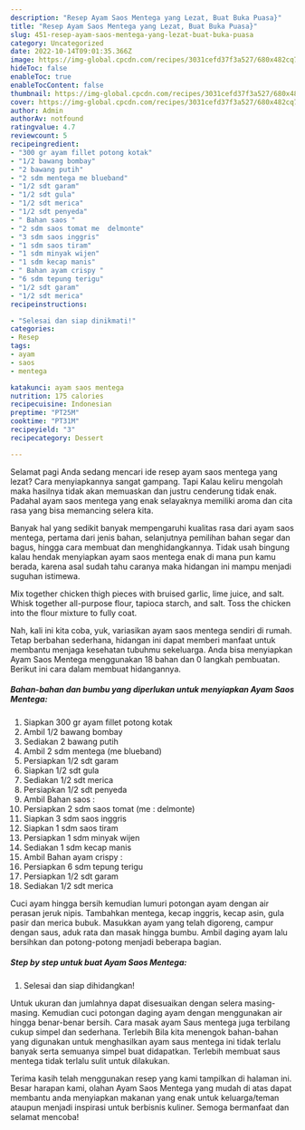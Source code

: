 ```yaml
---
description: "Resep Ayam Saos Mentega yang Lezat, Buat Buka Puasa}"
title: "Resep Ayam Saos Mentega yang Lezat, Buat Buka Puasa}"
slug: 451-resep-ayam-saos-mentega-yang-lezat-buat-buka-puasa
category: Uncategorized
date: 2022-10-14T09:01:35.366Z
image: https://img-global.cpcdn.com/recipes/3031cefd37f3a527/680x482cq70/ayam-saos-mentega-foto-resep-utama.jpg
hideToc: false
enableToc: true
enableTocContent: false
thumbnail: https://img-global.cpcdn.com/recipes/3031cefd37f3a527/680x482cq70/ayam-saos-mentega-foto-resep-utama.jpg
cover: https://img-global.cpcdn.com/recipes/3031cefd37f3a527/680x482cq70/ayam-saos-mentega-foto-resep-utama.jpg
author: Admin
authorAv: notfound
ratingvalue: 4.7
reviewcount: 5
recipeingredient:
- "300 gr ayam fillet potong kotak"
- "1/2 bawang bombay"
- "2 bawang putih"
- "2 sdm mentega me blueband"
- "1/2 sdt garam"
- "1/2 sdt gula"
- "1/2 sdt merica"
- "1/2 sdt penyeda"
- " Bahan saos "
- "2 sdm saos tomat me  delmonte"
- "3 sdm saos inggris"
- "1 sdm saos tiram"
- "1 sdm minyak wijen"
- "1 sdm kecap manis"
- " Bahan ayam crispy "
- "6 sdm tepung terigu"
- "1/2 sdt garam"
- "1/2 sdt merica"
recipeinstructions:

- "Selesai dan siap dinikmati!"
categories:
- Resep
tags:
- ayam
- saos
- mentega

katakunci: ayam saos mentega 
nutrition: 175 calories
recipecuisine: Indonesian
preptime: "PT25M"
cooktime: "PT31M"
recipeyield: "3"
recipecategory: Dessert

---
```



Selamat pagi Anda sedang mencari ide resep ayam saos mentega yang lezat? Cara menyiapkannya sangat gampang. Tapi Kalau keliru mengolah maka hasilnya tidak akan memuaskan dan justru cenderung tidak enak. Padahal ayam saos mentega yang enak selayaknya memiliki aroma dan cita rasa yang bisa memancing selera kita.


Banyak hal yang sedikit banyak mempengaruhi kualitas rasa dari ayam saos mentega, pertama dari jenis bahan, selanjutnya pemilihan bahan segar dan bagus, hingga cara membuat dan menghidangkannya. Tidak usah bingung kalau hendak menyiapkan ayam saos mentega enak di mana pun kamu berada, karena asal sudah tahu caranya maka hidangan ini mampu menjadi suguhan istimewa.

Mix together chicken thigh pieces with bruised garlic, lime juice, and salt. Whisk together all-purpose flour, tapioca starch, and salt. Toss the chicken into the flour mixture to fully coat.


Nah, kali ini kita coba, yuk, variasikan ayam saos mentega sendiri di rumah. Tetap berbahan sederhana, hidangan ini dapat memberi manfaat untuk membantu menjaga kesehatan tubuhmu sekeluarga. Anda bisa menyiapkan Ayam Saos Mentega menggunakan 18 bahan dan 0 langkah pembuatan. Berikut ini cara dalam membuat hidangannya.

<!--inarticleads1-->

##### Bahan-bahan dan bumbu yang diperlukan untuk menyiapkan Ayam Saos Mentega:

1. Siapkan 300 gr ayam fillet potong kotak
1. Ambil 1/2 bawang bombay
1. Sediakan 2 bawang putih
1. Ambil 2 sdm mentega (me blueband)
1. Persiapkan 1/2 sdt garam
1. Siapkan 1/2 sdt gula
1. Sediakan 1/2 sdt merica
1. Persiapkan 1/2 sdt penyeda
1. Ambil  Bahan saos :
1. Persiapkan 2 sdm saos tomat (me : delmonte)
1. Siapkan 3 sdm saos inggris
1. Siapkan 1 sdm saos tiram
1. Persiapkan 1 sdm minyak wijen
1. Sediakan 1 sdm kecap manis
1. Ambil  Bahan ayam crispy :
1. Persiapkan 6 sdm tepung terigu
1. Persiapkan 1/2 sdt garam
1. Sediakan 1/2 sdt merica


Cuci ayam hingga bersih kemudian lumuri potongan ayam dengan air perasan jeruk nipis. Tambahkan mentega, kecap inggris, kecap asin, gula pasir dan merica bubuk. Masukkan ayam yang telah digoreng, campur dengan saus, aduk rata dan masak hingga bumbu. Ambil daging ayam lalu bersihkan dan potong-potong menjadi beberapa bagian. 

<!--inarticleads2-->

##### Step by step untuk buat Ayam Saos Mentega:


1. Selesai dan siap dihidangkan!

Untuk ukuran dan jumlahnya dapat disesuaikan dengan selera masing-masing. Kemudian cuci potongan daging ayam dengan menggunakan air hingga benar-benar bersih. Cara masak ayam Saus mentega juga terbilang cukup simpel dan sederhana. Terlebih Bila kita menengok bahan-bahan yang digunakan untuk menghasilkan ayam saus mentega ini tidak terlalu banyak serta semuanya simpel buat didapatkan. Terlebih membuat saus mentega tidak terlalu sulit untuk dilakukan. 

Terima kasih telah menggunakan resep yang kami tampilkan di halaman ini. Besar harapan kami, olahan Ayam Saos Mentega yang mudah di atas dapat membantu anda menyiapkan makanan yang enak untuk keluarga/teman ataupun menjadi inspirasi untuk berbisnis kuliner. Semoga bermanfaat dan selamat mencoba!
